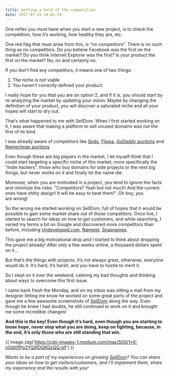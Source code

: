 ```yaml
---
title: Getting a hold of the competition
date: 2017-07-25 14:01:19
---
```


One reflex you must have when you start a new project, is to check the competition, how it’s working, how healthy they are, etc.

One red flag that must arise from this, is “no competitors”. There is no such thing as no competitors. Do you believe Facebook was the first on the market? Do you think Internet Explorer was the first? Is your product the first on the market? No, no and certainly no.

<!-- more -->

If you don’t find any competitors, it means one of two things:

1.  The niche is not viable
2.  You haven’t correctly defined your product.

I really hope for you that you are on option 2, and if it is, you should start by re-analyzing the market by updating your vision. Maybe by changing the definition of your product, you will discover a saturated niche and all your hopes will start to dry out.

That’s what happened to me with SellDom. When I first started working on it, I was aware that making a platform to sell unused domains was not the first of its kind.

I was already aware of competitors like [Sedo](https://sedo.com/us/), [Flippa](https://www.flippa.com), [GoDaddy auctions](https://auctions.godaddy.com/) and [Namecheap auctions](https://www.namecheap.com/domains/marketplace/buy-domains.aspx).

Even though these are big players in the market, I let myself think that I could start targeting a specific niche of this market, more specifically the “Indie hackers”, those who buy domains for side projects or the next big things, but never works on it and finally let the name die.

Moreover, when you are motivated in a project, you tend to ignore the facts and minimize the risks. “Competitors? Yeah but not much! And the current ones have shitty design! It will be easy to beat them!”. Oh boy, you are wrong!

So the wrong me started working on SellDom, full of hopes that it would be possible to gain some market share out of those competitors. Once live, I started to search for ideas on how to get customers, and while searching, I varied my terms a bit on Google and discovered more competitors than before, including [Undeveloped.com](https://undeveloped.com), [Namejet](http://www.namejet.com/), [Snapnames](https://www.snapnames.com/).

This gave me a big motivational drop and I started to think about dropping the project already! After only a few weeks online, a thousand dollars spent on it…

But that’s the things with projects, it’s not always great, otherwise, everyone would do it. It’s hard, it’s harsh, and you have to hustle to merit it.

So I slept on it over the weekend, calming my bad thoughts and thinking about ways to overcome this first issue.

I came back fresh the Monday, and on my inbox was sitting a mail from my designer letting me know he worked on some great parts of the project and gave me a few awesome screenshots of [SellDom](https://www.selldom.io) along the way. Even though he knew I had doubts, he still continued to work on it and brought me some incredible changes!

**And this is the key! Even though it’s hard, even though you are starting to loose hope, never stop what you are doing, keep on fighting, because, in the end, it’s only those who are still standing that win.**

{{ image_tag('https://cdn-images-1.medium.com/max/500/1*X-nGib0fPp2YQjRDQKQzQQ.gif') }}

_Wants to be a part of my experiences on growing [SellDom](https://www.selldom.io)? You can share your ideas on how to get visitors/customers, and I’ll implement them, share my experience and the results with you!_
